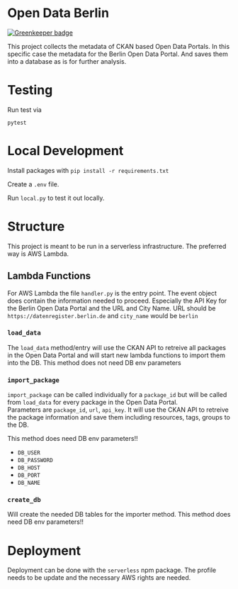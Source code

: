
# Open Data Berlin

[![Greenkeeper badge](https://badges.greenkeeper.io/technologiestiftung/OpenData-Harvester.svg)](https://greenkeeper.io/)

This project collects the metadata of CKAN based Open Data Portals. In this specific case the metadata for the Berlin Open Data Portal. And saves them into a database as is for further analysis.

# Testing

Run test via

`pytest`

# Local Development

Install packages with `pip install -r requirements.txt`

Create a `.env` file.

Run `local.py` to test it out locally.


# Structure

This project is meant to be run in a serverless infrastructure. The preferred way is AWS Lambda.

## Lambda Functions

For AWS Lambda the file `handler.py` is the entry point. The event object does contain the information needed to proceed.
Especially the API Key for the Berlin Open Data Portal and the URL and City Name.
URL should be `https://datenregister.berlin.de` and `city_name` would be `berlin`

### `load_data`

The `load_data` method/entry will use the CKAN API to retreive all packages in the Open Data Portal and will start new lambda functions to import them into the DB.
This method does not need DB env parameters

### `import_package`

`import_package` can be called individually for a `package_id` but will be called from `load_data` for every package in the Open Data Portal.  
Parameters are `package_id`, `url`, `api_key`.
It will use the CKAN API to retreive the package information and save them including resources, tags, groups to the DB.

This method does need DB env parameters!!

- `DB_USER`
- `DB_PASSWORD`
- `DB_HOST`
- `DB_PORT`
- `DB_NAME`

### `create_db`

Will create the needed DB tables for the importer method.
This method does need DB env parameters!!

# Deployment

Deployment can be done with the `serverless` npm package. The profile needs to be update and the necessary AWS rights are needed.
